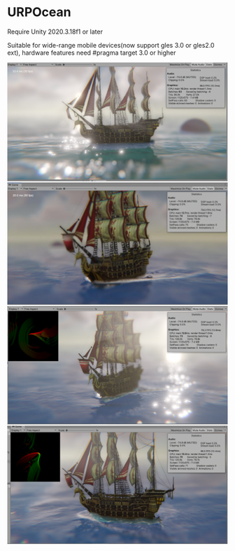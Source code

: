 # URPOcean

Require Unity 2020.3.18f1 or later

Suitable for wide-range mobile devices(now support gles 3.0 or gles2.0 ext), hardware features need #pragma target 3.0 or higher

![](./Image/URPOcean.png)
![](./Image/URPOcean1.png)
![](./Image/URPOcean2.png)
![](./Image/URPOcean3.png)
